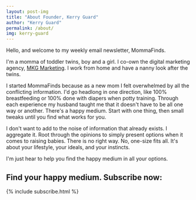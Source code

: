 ```yaml
---
layout: post-img
title: "About Founder, Kerry Guard"
author: "Kerry Guard"
permalink: /about/
img: kerry-guard
---
```


Hello, and welcome to my weekly email newsletter, MommaFinds.

I'm a momma of toddler twins, boy and a girl. I co-own the digital marketing agency, [MKG Marketing](https://mkgmarketinginc.com). I work from home and have a nanny look after the twins.

I started MommaFinds because as a new mom I felt overwhelmed by all the conflicting information. I'd go headlong in one direction, like 100% breastfeeding or 100% done with diapers when potty training. Through each experience my husband taught me that it doesn't have to be all one way or another. There's a happy medium. Start with one thing, then small tweaks until you find what works for you.

I don't want to add to the noise of information that already exists. I aggregate it. Root through the opinions to simply present options when it comes to raising babies. There is no right way. No, one-size fits all. It's about your lifestyle, your ideals, and your instincts.

I'm just hear to help you find the happy medium in all your options.

## Find your happy medium. Subscribe now:

{% include subscribe.html %}
